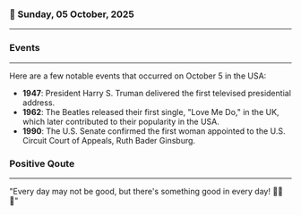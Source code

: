 ### 📅 Sunday, 05 October, 2025
------
### Events
------
Here are a few notable events that occurred on October 5 in the USA:

- **1947**:  President Harry S. Truman delivered the first televised presidential address.
- **1962**: The Beatles released their first single, "Love Me Do," in the UK, which later contributed to their popularity in the USA.
- **1990**: The U.S. Senate confirmed the first woman appointed to the U.S. Circuit Court of Appeals, Ruth Bader Ginsburg.

### Positive Qoute
------
"Every day may not be good, but there's something good in every day! 🌟😊✨"
